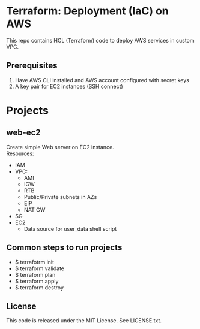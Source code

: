 # Terraform: Deployment (IaC) on AWS

This repo contains HCL (Terraform) code to deploy AWS services in custom VPC.

## Prerequisites ##
  1. Have AWS CLI installed and AWS account configured with secret keys
  2. A key pair for EC2 instances (SSH connect)

# Projects #

## web-ec2 ## 
Create simple Web server on EC2 instance.<br>
Resources:
* IAM
* VPC:
  * AMI
  * IGW
  * RTB
  * Public/Private subnets in AZs
  * EIP
  * NAT GW
* SG
* EC2
  * Data source for user_data shell script

## Common steps to run projects ##

* $ terrafotrm init
* $ terraform validate
* $ terraform plan
* $ terraform apply
* $ terraform destroy

## License

This code is released under the MIT License. See LICENSE.txt.
